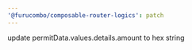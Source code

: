 ```yaml
---
'@furucombo/composable-router-logics': patch
---
```


update permitData.values.details.amount to hex string
